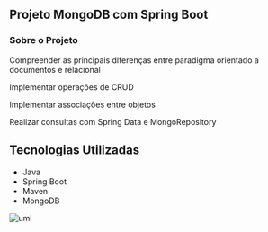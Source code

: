 ## Projeto MongoDB com Spring Boot

### Sobre o Projeto

Compreender as principais diferenças entre paradigma orientado a documentos e relacional

Implementar operações de CRUD

Implementar associações entre objetos

Realizar consultas com Spring Data e MongoRepository

## Tecnologias Utilizadas

- Java
- Spring Boot
- Maven
- MongoDB


![uml](https://github.com/FelipeeBR/workshop-springboot-mongodb/assets/24531388/bc3e2b81-0245-4991-a1d3-91c271b7a2d6)

